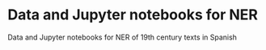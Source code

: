 # Data and Jupyter notebooks for NER
Data and Jupyter notebooks for NER of 19th century texts in Spanish
